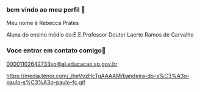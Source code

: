 ### bem vindo ao meu perfil 👋

Meu nome é Rebecca Prates

Aluna do ensino médio da:E.E.Professor Doutor Laerte Ramos de Carvalho

### Voce entrar em contato comigo📧
00001102642733sp@al.educacao.sp.gov.br

https://media.tenor.com/_iheVyzHcTgAAAAM/bandeira-do-s%C3%A3o-paulo-s%C3%A3o-paulo-fc.gif
